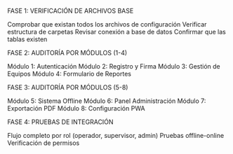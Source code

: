 FASE 1: VERIFICACIÓN DE ARCHIVOS BASE

Comprobar que existan todos los archivos de configuración
Verificar estructura de carpetas
Revisar conexión a base de datos
Confirmar que las tablas existen

FASE 2: AUDITORÍA POR MÓDULOS (1-4)

Módulo 1: Autenticación
Módulo 2: Registro y Firma
Módulo 3: Gestión de Equipos
Módulo 4: Formulario de Reportes

FASE 3: AUDITORÍA POR MÓDULOS (5-8)

Módulo 5: Sistema Offline
Módulo 6: Panel Administración
Módulo 7: Exportación PDF
Módulo 8: Configuración PWA

FASE 4: PRUEBAS DE INTEGRACIÓN

Flujo completo por rol (operador, supervisor, admin)
Pruebas offline-online
Verificación de permisos